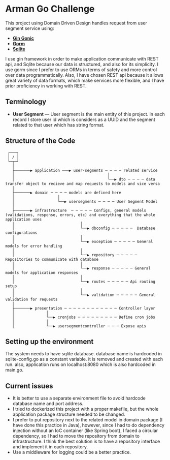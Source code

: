 # Arman Go Challenge
This project using Domain Driven Design handles request from user segment service using: 
* [**Gin Gonic**](https://github.com/gin-gonic/gin)
* [**Gorm**](https://github.com/go-gorm/gorm)
* [**Sqlite**](https://sqlite.org)

I use gin framework in order to make application communicate with
REST api, and Sqlite because our data is structured, and also for its simplicity.
I use gorm since I prefer to use ORMs in terms of safety 
and more control over data programmatically. Also, I have chosen REST api
because it allows great variety of data formats, which make services
more flexible, and I have prior proficiency in working with REST.

## Terminology
- __User Segment__ &mdash; User segment is the main entity of this project. in each record I store user id which is considers as a UUID and the segment related to that user which has string format.

## Structure of the Code

```
 ┌───┐
 │ / │
 └─┬─┘
   │
   ├───────▶ application ───▶ user-segments ─ ─ ─ ─ related service
   │                                         │ 
   │                                         └──▶ dto ─ ─ ─ ─ data transfer object to recieve and map requests to models and vice versa
   │
   ├───────▶ domain ─ ─ ─ ─ models are defined here
   │                   │ 
   │                   └──▶ usersegments ─ ─ ─ ─ User Segment Model
   │
   ├───────▶ infrastructure  ─ ─ ─ ─ ─ Configs, general models (validations, response, errors, etc) and everything that the whole application uses
   │                             │
   │                             └──▶ dbconfig ─ ─ ─ ─ ─  Database configurations
   │                             │
   │                             └──▶ exception ─ ─ ─ ─ ─ General models for error handling
   │                             │
   │                             └──▶ repository ─ ─ ─ ─ ─ Repositories to communicate with database
   │                             │
   │                             └──▶ response ─ ─ ─ ─ ─ General models for application responses
   │                             │
   │                             └──▶ routes ─ ─ ─ ─ ─ Api routing setup
   │                             │
   │                             └──▶ validation ─ ─ ─ ─ ─ General validation for requests
   │
   ├───────▶ presentation ─ ─ ─ ─ ─ ─ ─ ─ ─ ─ ─ ─ Controller layer 
   │              │
   │              └──▶ cronjobs ─ ─ ─ ─ ─ ─ ─ ─ ─ Define cron jobs                          
   │              │
   │              └──▶ usersegmentcontroller ─ ─ ─ Expose apis
```

## Setting up the environment
The system needs to have sqlite database. database name is hardcoded in sqlite-config.go as a constant variable. it is removed and created with each run.
also, application runs on localhost:8080 which is also hardcoded in main.go.

## Current issues
- It is better to use a separate environment file to avoid hardcode database name and port address.
- I tried to dockerized this project with a proper makefile, but the whole application package structure needed to be changed.
- I prefer to put repository next to the related model in domain package (I have done this practice in Java), however, since I had to do dependency injection without an IoC container (like Spring boot), I faced a circular dependency, so I had to move the repository from domain to infrastructure. I think the best solution is to have a repository interface and implement it in each repository.
- Use a middleware for logging could be a better practice.
